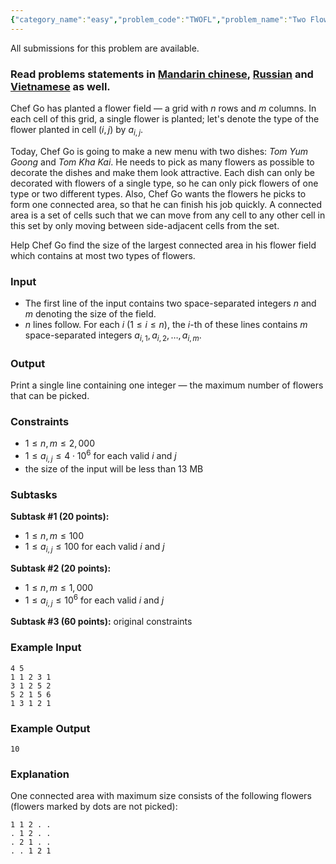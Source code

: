 ```yaml
---
{"category_name":"easy","problem_code":"TWOFL","problem_name":"Two Flowers","languages_supported":{"0":"C","1":"CPP14","2":"JAVA","3":"PYTH","4":"PYTH 3.5","5":"PYPY","6":"CS2","7":"PAS fpc","8":"PAS gpc","9":"RUBY","10":"PHP","11":"GO","12":"NODEJS","13":"HASK","14":"rust","15":"SCALA","16":"swift","17":"D","18":"PERL","19":"FORT","20":"WSPC","21":"ADA","22":"CAML","23":"ICK","24":"BF","25":"ASM","26":"CLPS","27":"PRLG","28":"ICON","29":"SCM qobi","30":"PIKE","31":"ST","32":"NICE","33":"LUA","34":"BASH","35":"NEM","36":"LISP sbcl","37":"LISP clisp","38":"SCM guile","39":"JS","40":"ERL","41":"TCL","42":"kotlin","43":"PERL6","44":"TEXT","45":"SCM chicken","46":"CLOJ","47":"COB","48":"FS"},"max_timelimit":4,"source_sizelimit":50000,"problem_author":"iloveksh","problem_tester":"mgch","date_added":"1-04-2018","tags":{"0":"bfs","1":"dsu","2":"iloveksh","3":"iloveksh","4":"june18","5":"likecs","6":"medium"},"time":{"view_start_date":1528709405,"submit_start_date":1528709405,"visible_start_date":1528709405,"end_date":1735669800},"is_direct_submittable":false,"layout":"problem"}
---
```

<span class="solution-visible-txt">All submissions for this problem are available.</span><h3>Read problems statements in <a href="http://www.codechef.com/download/translated/JUNE18/mandarin/TWOFL.pdf" target="_blank">Mandarin chinese</a>, <a href="http://www.codechef.com/download/translated/JUNE18/russian/TWOFL.pdf" target="_blank">Russian</a> and <a href="http://www.codechef.com/download/translated/JUNE18/vietnamese/TWOFL.pdf" target="_blank">Vietnamese</a> as well.</h3>


Chef Go has planted a flower field — a grid with $n$ rows and $m$ columns. In each cell of this grid, a single flower is planted; let's denote the type of the flower planted in cell $(i, j)$ by $a_{i,j}$.

Today, Chef Go is going to make a new menu with two dishes: *Tom Yum Goong* and *Tom Kha Kai*. He needs to pick as many flowers as possible to decorate the dishes and make them look attractive. Each dish can only be decorated with flowers of a single type, so he can only pick flowers of one type or two different types. Also, Chef Go wants the flowers he picks to form one connected area, so that he can finish his job quickly. A connected area is a set of cells such that we can move from any cell to any other cell in this set by only moving between side-adjacent cells from the set.

Help Chef Go find the size of the largest connected area in his flower field which contains at most two types of flowers.

### Input
- The first line of the input contains two space-separated integers $n$ and $m$ denoting the size of the field.
- $n$ lines follow. For each $i$ ($1 \le i \le n$), the $i$-th of these lines contains $m$ space-separated integers $a_{i, 1}, a_{i, 2}, \dots, a_{i, m}$.

### Output
Print a single line containing one integer — the maximum number of flowers that can be picked.

### Constraints
- $1 \le n, m \le 2,000$
- $1 \le a_{i, j} \le 4\cdot 10^6$ for each valid $i$ and $j$
- the size of the input will be less than 13 MB

### Subtasks
**Subtask #1 (20 points):**
- $1 \le n, m \le 100$
- $1 \le a_{i, j} \le 100$ for each valid $i$ and $j$

**Subtask #2 (20 points):**
- $1 \le n, m \le 1,000$
- $1 \le a_{i, j} \le 10^6$ for each valid $i$ and $j$

**Subtask #3 (60 points):** original constraints

### Example Input
```
4 5
1 1 2 3 1
3 1 2 5 2
5 2 1 5 6
1 3 1 2 1
```

### Example Output
```
10
```

### Explanation
One connected area with maximum size consists of the following flowers (flowers marked by dots are not picked):
```
1 1 2 . .
. 1 2 . .
. 2 1 . .
. . 1 2 1
```
